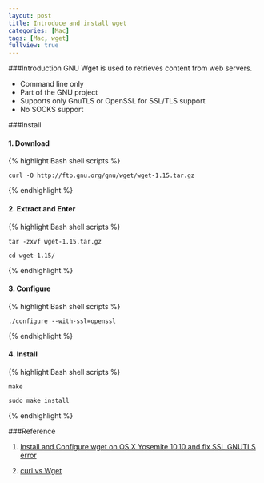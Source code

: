 ```yaml
---
layout: post
title: Introduce and install wget
categories: [Mac]
tags: [Mac, wget]
fullview: true
---
```

###Introduction
GNU Wget is used to retrieves content from web servers.

* Command line only
* Part of the GNU project
* Supports only GnuTLS or OpenSSL for SSL/TLS support
* No SOCKS support

###Install

#### 1. Download
{% highlight Bash shell scripts %}

	curl -O http://ftp.gnu.org/gnu/wget/wget-1.15.tar.gz
	
{% endhighlight %}		
#### 2. Extract and Enter
{% highlight Bash shell scripts %}

	tar -zxvf wget-1.15.tar.gz
	
	cd wget-1.15/
	
{% endhighlight %}		
	
#### 3. Configure
{% highlight Bash shell scripts %}

	./configure --with-ssl=openssl

{% endhighlight %}		
#### 4. Install
{% highlight Bash shell scripts %}

	make

	sudo make install		

{% endhighlight %}	

###Reference
1. [Install and Configure wget on OS X Yosemite 10.10 and fix SSL GNUTLS error](http://coolestguidesontheplanet.com/install-and-configure-wget-on-os-x/)

2. [curl vs Wget](http://daniel.haxx.se/docs/curl-vs-wget.html)